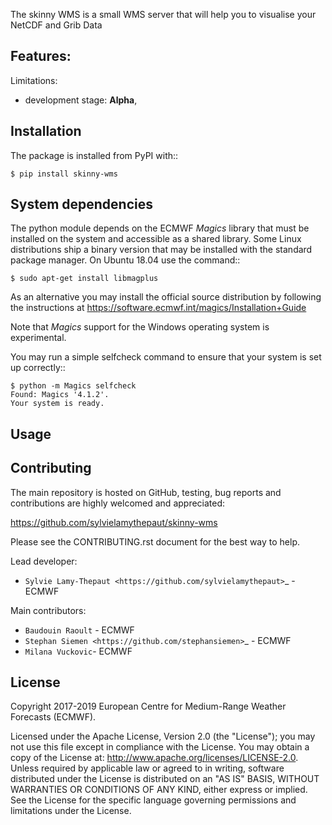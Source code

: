 

The skinny WMS is a small WMS server that will help you to visualise your NetCDF and Grib Data

Features:
- 

Limitations:

- development stage: **Alpha**,


Installation
------------

The package is installed from PyPI with::

    $ pip install skinny-wms


System dependencies
--------------------

The python module depends on the ECMWF *Magics* library
that must be installed on the system and accessible as a shared library.
Some Linux distributions ship a binary version that may be installed with the standard package manager.
On Ubuntu 18.04 use the command::

    $ sudo apt-get install libmagplus

As an alternative you may install the official source distribution
by following the instructions at
https://software.ecmwf.int/magics/Installation+Guide

Note that *Magics* support for the Windows operating system is experimental.

You may run a simple selfcheck command to ensure that your system is set up correctly::

    $ python -m Magics selfcheck
    Found: Magics '4.1.2'.
    Your system is ready.


Usage
-----


Contributing
------------

The main repository is hosted on GitHub,
testing, bug reports and contributions are highly welcomed and appreciated:

https://github.com/sylvielamythepaut/skinny-wms

Please see the CONTRIBUTING.rst document for the best way to help.

Lead developer:

- `Sylvie Lamy-Thepaut <https://github.com/sylvielamythepaut>`_ - ECMWF

Main contributors:

- `Baudouin Raoult` - ECMWF
- `Stephan Siemen <https://github.com/stephansiemen>`_ - ECMWF
- `Milana Vuckovic`- ECMWF


License
-------

Copyright 2017-2019 European Centre for Medium-Range Weather Forecasts (ECMWF).

Licensed under the Apache License, Version 2.0 (the "License");
you may not use this file except in compliance with the License.
You may obtain a copy of the License at: http://www.apache.org/licenses/LICENSE-2.0.
Unless required by applicable law or agreed to in writing, software
distributed under the License is distributed on an "AS IS" BASIS,
WITHOUT WARRANTIES OR CONDITIONS OF ANY KIND, either express or implied.
See the License for the specific language governing permissions and
limitations under the License.

